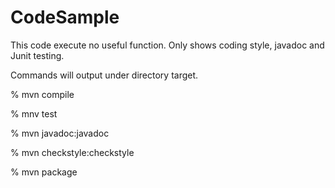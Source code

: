 # CodeSample

This code execute no useful function. Only shows coding style, javadoc and Junit testing.

Commands will output under directory target.



% mvn compile 

% mnv test

% mvn javadoc:javadoc

% mvn checkstyle:checkstyle

% mvn package


